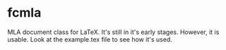 fcmla
=====

MLA document class for LaTeX. It's still in it's early stages. However, it is usable. Look at the example.tex file to see how it's used.
